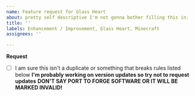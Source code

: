 ```yaml
---
name: Feature request for Glass Heart
about: pretty self descriptive I'm not gonna bother filling this in.
title: ''
labels: Enhancement / Improvement, Glass Heart, Minecraft
assignees: ''

---
```


**Request**

- [ ] I am sure this isn't a duplicate or something that breaks rules listed below
**I'm probably working on version updates so try not to request updates**
**DON'T SAY PORT TO FORGE SOFTWARE OR IT WILL BE MARKED INVALID!**
